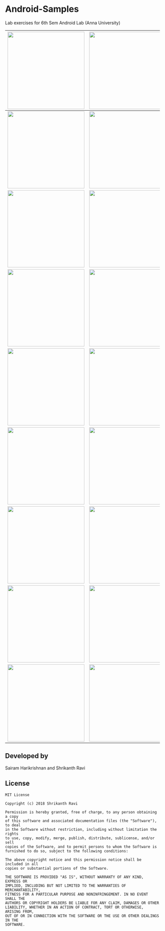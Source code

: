 # Android-Samples
Lab exercises for 6th Sem Android Lab (Anna University)

<img src="https://drive.google.com/uc?id=1F46s5u2bYp6t-DrWgIc_mPAhH4wbyOoQ" width="250" >  | <img src="https://drive.google.com/uc?id=1QRzsZpEUf8lX1pTkr-dQ5Mou-8Fa4Q5m" width="250" > | <img src="https://drive.google.com/uc?id=1-trookdpQ7IQ0Q6WZKWn_UMOMK2FYBjK" width="250" >
------------- | ------------- | -------------
<img src="https://drive.google.com/uc?id=1F46s5u2bYp6t-DrWgIc_mPAhH4wbyOoQ" width="250" >  | <img src="https://drive.google.com/uc?id=16bAUAbF4-Iqo-_wzwyiOWOtgEkffQ2bf" width="250" > | <img src="https://drive.google.com/uc?id=1n7xJ8_NYGM0LpryTUzmksI2wytKHmZD-" width="250" >
<img src="https://drive.google.com/uc?id=1EURxl6kAhDdUv1Vo6WYWVS9sH8ehxBq1" width="250" >  | <img src="https://drive.google.com/uc?id=1uZDXtQ98aAiEVc6UmFSwQaV686mfiwHS" width="250" > | <img src="https://drive.google.com/uc?id=1wQgoDSXmD-yoZTSEzjYdEs2r7V5SL5Dg" width="250" >
<img src="https://drive.google.com/uc?id=1lm3in1L105rNY7bi5Pa8MRhtvy1OkIO6" width="250" >  | <img src="https://drive.google.com/uc?id=1pRqRvtvV2C9-Aw8QhMADoZayGGdb6vKG" width="250" > | <img src="https://drive.google.com/uc?id=1PoizuCB5KGYyaHzOzWFOIyO7M67rQ6xj" width="250" >
<img src="https://drive.google.com/uc?id=1dQ1oljJBK7snGKvPTlDY3JjYgQZmcGYX" width="250" >  | <img src="https://drive.google.com/uc?id=1pXkEaepNy4lri99ftFEgNIPgX1glU-uJ" width="250" > | <img src="https://drive.google.com/uc?id=16dHS9A13qCDTJ_NtnxNOd1CnFrUgKn20" width="250" >
<img src="https://drive.google.com/uc?id=1H06F0muK4isBMkiCyamw00QDMAHrBmvy" width="250" >  | <img src="https://drive.google.com/uc?id=19TNi-Kyz-Gg4BcsFQDbdyYf1RSweHl2X" width="250" > | <img src="https://drive.google.com/uc?id=1ehM3RXM2NIZfXbCAsfEIbs97TC3TwGbw" width="250" >
<img src="https://drive.google.com/uc?id=1NMwp0QF1Nd3Y03-PxbekuwkunsoSJHwk" width="250" >  | <img src="https://drive.google.com/uc?id=1pahlneWNkRehu6cOgtPSy2lnVzuQ1pPI" width="250" > | <img src="https://drive.google.com/uc?id=1ZyJz-84wihxGg0xMbpB5Jvpsfjd26NA-" width="250" >
<img src="https://drive.google.com/uc?id=15kyv8JpTfKeZD3WZiV6Br09mA73yHjIY" width="250" >  | <img src="https://drive.google.com/uc?id=1LpO5X6Hz2ung7-5An6r-w_G8omeKJf73" width="250" > | <img src="https://drive.google.com/uc?id=1tXYJ3_X-sw9z_-7RIAcrmZbyFBOO28rR" width="250" >
<img src="https://drive.google.com/uc?id=1pgfXXjr5qzfFZaeML4mQztPiI0I7pSDO" width="250" >  | <img src="https://drive.google.com/uc?id=1IHLg7wvrakYe_v692y97iwmT6B_aKoPm" width="250" > | <img src="https://drive.google.com/uc?id=1UC9IAnJfa39UhDGYN6TcQSW20Z22onbv" width="250" >

## Developed by

Sairam Harikrishnan and Shrikanth Ravi


## License
```
MIT License

Copyright (c) 2018 Shrikanth Ravi

Permission is hereby granted, free of charge, to any person obtaining a copy
of this software and associated documentation files (the "Software"), to deal
in the Software without restriction, including without limitation the rights
to use, copy, modify, merge, publish, distribute, sublicense, and/or sell
copies of the Software, and to permit persons to whom the Software is
furnished to do so, subject to the following conditions:

The above copyright notice and this permission notice shall be included in all
copies or substantial portions of the Software.

THE SOFTWARE IS PROVIDED "AS IS", WITHOUT WARRANTY OF ANY KIND, EXPRESS OR
IMPLIED, INCLUDING BUT NOT LIMITED TO THE WARRANTIES OF MERCHANTABILITY,
FITNESS FOR A PARTICULAR PURPOSE AND NONINFRINGEMENT. IN NO EVENT SHALL THE
AUTHORS OR COPYRIGHT HOLDERS BE LIABLE FOR ANY CLAIM, DAMAGES OR OTHER
LIABILITY, WHETHER IN AN ACTION OF CONTRACT, TORT OR OTHERWISE, ARISING FROM,
OUT OF OR IN CONNECTION WITH THE SOFTWARE OR THE USE OR OTHER DEALINGS IN THE
SOFTWARE.

```
